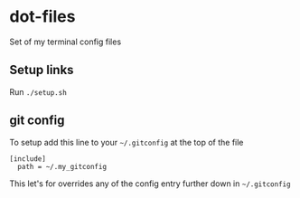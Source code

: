 # dot-files
Set of my terminal config files

## Setup links

Run ```./setup.sh```

## git config

To setup add this line to your ```~/.gitconfig``` at the top of the file

    [include]
      path = ~/.my_gitconfig

This let's for overrides any of the config entry further down in ```~/.gitconfig```
